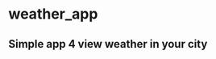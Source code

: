# weather_app
## Simple app 4 view weather in your city

<img src="https://github.com/q70rx/weather_app/blob/master/1.jpg" alt="">
